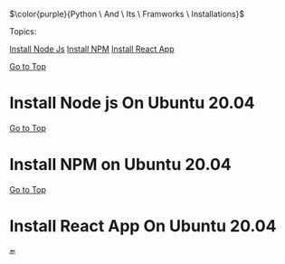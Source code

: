 $\color{purple}{Python \ And \ Its \ Framworks \ Installations}$

<a name="top"></a>
Topics:

 [Install Node Js](#python_on_linux)
 [Install NPM](#django_on_linux)
 [Install React App](#flash_on_linux)
  
  
  [Go to Top](#top)
  <a name="python_on_linux">
  # Install Node js On Ubuntu 20.04
 
  [Go to Top](#nodejs_on_linux)
  <a name="django_on_linux">
  # Install NPM on Ubuntu 20.04
   
  [Go to Top](#nodejs_on_linux)
  <a name="flash_on_linux">
  # Install React App On Ubuntu 20.04
   
   
 :end:
              
